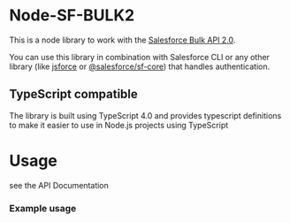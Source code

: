 # Node-SF-BULK2

This is a node library to work with the [Salesforce Bulk API 2.0](https://developer.salesforce.com/docs/atlas.en-us.230.0.api_asynch.meta/api_bulk_v2/asynch_api_intro.htm).

You can use this library in combination with Salesforce CLI or any other library (like [jsforce](https://jsforce.github.io/document/) or [@salesforce/sf-core](https://github.com/forcedotcom/sfdx-core)) that handles authentication.

## TypeScript compatible

The library is built using TypeScript 4.0 and provides typescript definitions to make it easier to use in Node.js projects using TypeScript

# Usage

see the API Documentation

### Example usage

